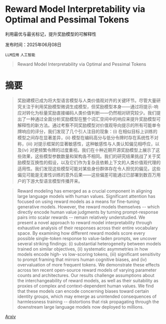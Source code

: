 # Reward Model Interpretability via Optimal and Pessimal Tokens
利用最优与最劣标记，提升奖励模型的可解释性

发布时间：2025年06月08日

`LLM应用` `人工智能`

> Reward Model Interpretability via Optimal and Pessimal Tokens

# 摘要

> 奖励建模已成为将大型语言模型与人类价值观对齐的关键环节。尽管大量研究关注于利用奖励模型微调生成模型，但奖励模型本身——通过将提示-响应对转化为标量奖励直接编码人类价值判断——仍然相对研究较少。我们提出了一种通过全面分析奖励模型在整个词汇空间中的响应来提升奖励模型可解释性的新方法。通过考察不同奖励模型对价值观导向提示的所有可能单令牌响应的评分，我们发现了几个引人注目的现象：(i) 在相似目标上训练的模型之间存在显著差异，(ii) 模型在编码高分与低分令牌时存在系统性不对称，(iii) 对提示框架的显著敏感性，这种敏感性与人类认知偏见相呼应，以及(iv) 对更频繁令牌的过度重视。我们在十种近期开源奖励模型上展示了这些效果，这些模型参数数量和架构各不相同。我们的研究结果挑战了关于奖励模型互换性的假设，以及它们作为复杂且依赖上下文的人类价值观代理的适用性。我们发现这些模型可能对某些身份群体存在令人担忧的偏见，这些偏见可能是无害性训练的意外后果——这些偏差可能通过已部署到数百万用户的下游大型语言模型传播开来。

> Reward modeling has emerged as a crucial component in aligning large language models with human values. Significant attention has focused on using reward models as a means for fine-tuning generative models. However, the reward models themselves -- which directly encode human value judgments by turning prompt-response pairs into scalar rewards -- remain relatively understudied. We present a novel approach to reward model interpretability through exhaustive analysis of their responses across their entire vocabulary space. By examining how different reward models score every possible single-token response to value-laden prompts, we uncover several striking findings: (i) substantial heterogeneity between models trained on similar objectives, (ii) systematic asymmetries in how models encode high- vs low-scoring tokens, (iii) significant sensitivity to prompt framing that mirrors human cognitive biases, and (iv) overvaluation of more frequent tokens. We demonstrate these effects across ten recent open-source reward models of varying parameter counts and architectures. Our results challenge assumptions about the interchangeability of reward models, as well as their suitability as proxies of complex and context-dependent human values. We find that these models can encode concerning biases toward certain identity groups, which may emerge as unintended consequences of harmlessness training -- distortions that risk propagating through the downstream large language models now deployed to millions.

[Arxiv](https://arxiv.org/abs/2506.07326)